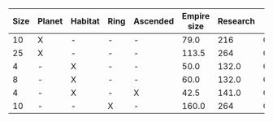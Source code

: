 | Size | Planet | Habitat | Ring | Ascended | Empire size | Research | Research/Size |
| --- | --- | --- | --- | --- | --- | --- | --- |
| 10 | X | - | - | - | 79.0 | 216 | 0.36574074074074076 |
| 25 | X | - | - | - | 113.5 | 264 | 0.42992424242424243 |
| 4 | - | X | - | - | 50.0 | 132.0 | 0.3787878787878788 |
| 8 | - | X | - | - | 60.0 | 132.0 | 0.45454545454545453 |
| 4 | - | X | - | X | 42.5 | 141.0 | 0.30141843971631205 |
| 10 | - | - | X | - | 160.0 | 264 | 0.6060606060606061 |
